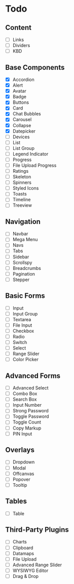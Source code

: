 # Todo

## Content
- [ ] Links
- [ ] Dividers
- [ ] KBD

## Base Components
- [x] Accordion
- [x] Alert
- [x] Avatar
- [x] Badge
- [x] Buttons
- [x] Card
- [x] Chat Bubbles
- [x] Carousel
- [x] Collapse
- [x] Datepicker
- [ ] Devices
- [ ] List
- [ ] List Group
- [ ] Legend Indicator
- [ ] Progress
- [ ] File Upload Progress
- [ ] Ratings
- [ ] Skeleton
- [ ] Spinners
- [ ] Styled Icons
- [ ] Toasts
- [ ] Timeline
- [ ] Treeview

## Navigation
- [ ] Navbar
- [ ] Mega Menu
- [ ] Navs
- [ ] Tabs
- [ ] Sidebar
- [ ] Scrollspy
- [ ] Breadcrumbs
- [ ] Pagination
- [ ] Stepper

## Basic Forms
- [ ] Input
- [ ] Input Group
- [ ] Textarea
- [ ] File Input
- [ ] Checkbox
- [ ] Radio
- [ ] Switch
- [ ] Select
- [ ] Range Slider
- [ ] Color Picker

## Advanced Forms
- [ ] Advanced Select
- [ ] Combo Box
- [ ] Search Box
- [ ] Input Number
- [ ] Strong Password
- [ ] Toggle Password
- [ ] Toggle Count
- [ ] Copy Markup
- [ ] PIN Input

## Overlays
- [ ] Dropdown
- [ ] Modal
- [ ] Offcanvas
- [ ] Popover
- [ ] Tooltip

## Tables
- [ ] Table

## Third-Party Plugins
- [ ] Charts
- [ ] Clipboard
- [ ] Datamaps
- [ ] File Upload
- [ ] Advanced Range Slider
- [ ] WYSIWYG Editor
- [ ] Drag & Drop
